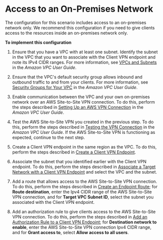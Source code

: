 # Access to an On\-Premises Network<a name="scenario-onprem"></a>

The configuration for this scenario includes access to an on\-premises network only\. We recommend this configuration if you need to give clients access to the resources inside an on\-premises network only\.

**To implement this configuration**

1. Ensure that you have a VPC with at least one subnet\. Identify the subnet in the VPC that you want to associate with the Client VPN endpoint and note its IPv4 CIDR ranges\. For more information, see [ VPCs and Subnets](https://docs.aws.amazon.com/vpc/latest/userguide/VPC_Subnets.html.html) in the *Amazon VPC User Guide*\.

1. Ensure that the VPC's default security group allows inbound and outbound traffic to and from your clients\. For more information, see [Security Groups for Your VPC](https://docs.aws.amazon.com/vpc/latest/userguide/VPC_SecurityGroups.html) in the *Amazon VPC User Guide*\.

1. Enable communication between the VPC and your own on\-premises network over an AWS Site\-to\-Site VPN connection\. To do this, perform the steps described in [Setting Up an AWS VPN Connection](https://docs.aws.amazon.com/vpc/latest/userguide/SetUpVPNConnections.html) in the *Amazon VPC User Guide*\.

1. Test the AWS Site\-to\-Site VPN you created in the previous step\. To do this, perform the steps described in [Testing the VPN Connection](https://docs.aws.amazon.com/vpc/latest/userguide/HowToTestEndToEnd_Linux.html) in the *Amazon VPC User Guide*\. If the AWS Site\-to\-Site VPN is functioning as expected, continue to the next step\.

1. Create a Client VPN endpoint in the same region as the VPC\. To do this, perform the steps described in [Create a Client VPN Endpoint](cvpn-working-endpoints.md#cvpn-working-endpoint-create)\.

1. Associate the subnet that you identified earlier with the Client VPN endpoint\. To do this, perform the steps described in [Associate a Target Network with a Client VPN Endpoint](cvpn-working-target.md#cvpn-working-target-associate) and select the VPC and the subnet\.

1. Add a route that allows access to the AWS Site\-to\-Site VPN connection\. To do this, perform the steps described in [Create an Endpoint Route](cvpn-working-routes.md#cvpn-working-routes-create); for **Route destination**, enter the Ipv4 CIDR range of the AWS Site\-to\-Site VPN connection, and for **Target VPC Subnet ID**, select the subnet you associated with the Client VPN endpoint\.

1. Add an authorization rule to give clients access to the AWS Site\-to\-Site VPN connection\. To do this, perform the steps described in [Add an Authorization Rule to a Client VPN Endpoint](cvpn-working-rules.md#cvpn-working-rule-authorize); for **Destination network to enable**, enter the AWS Site\-to\-Site VPN connection Ipv4 CIDR range, and for **Grant access to**, select **Allow access to all users**\.